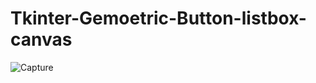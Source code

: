 # Tkinter-Gemoetric-Button-listbox-canvas

![Capture](https://user-images.githubusercontent.com/82317107/116781723-67ede580-aaa2-11eb-8e8f-0e9b804edf48.PNG)
